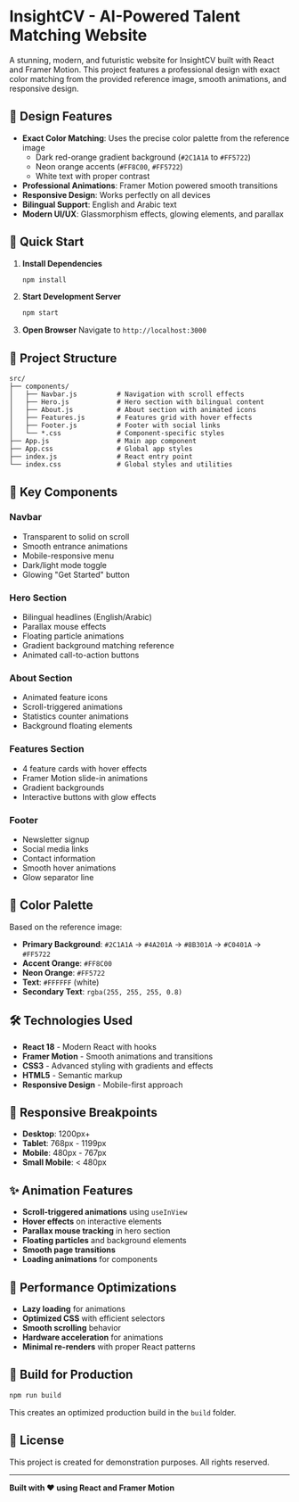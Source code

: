 # InsightCV - AI-Powered Talent Matching Website

A stunning, modern, and futuristic website for InsightCV built with React and Framer Motion. This project features a professional design with exact color matching from the provided reference image, smooth animations, and responsive design.

## 🎨 Design Features

- **Exact Color Matching**: Uses the precise color palette from the reference image
  - Dark red-orange gradient background (`#2C1A1A` to `#FF5722`)
  - Neon orange accents (`#FF8C00`, `#FF5722`)
  - White text with proper contrast
- **Professional Animations**: Framer Motion powered smooth transitions
- **Responsive Design**: Works perfectly on all devices
- **Bilingual Support**: English and Arabic text
- **Modern UI/UX**: Glassmorphism effects, glowing elements, and parallax

## 🚀 Quick Start

1. **Install Dependencies**
   ```bash
   npm install
   ```

2. **Start Development Server**
   ```bash
   npm start
   ```

3. **Open Browser**
   Navigate to `http://localhost:3000`

## 📁 Project Structure

```
src/
├── components/
│   ├── Navbar.js          # Navigation with scroll effects
│   ├── Hero.js            # Hero section with bilingual content
│   ├── About.js           # About section with animated icons
│   ├── Features.js        # Features grid with hover effects
│   ├── Footer.js          # Footer with social links
│   └── *.css              # Component-specific styles
├── App.js                 # Main app component
├── App.css                # Global app styles
├── index.js               # React entry point
└── index.css              # Global styles and utilities
```

## 🎯 Key Components

### Navbar
- Transparent to solid on scroll
- Smooth entrance animations
- Mobile-responsive menu
- Dark/light mode toggle
- Glowing "Get Started" button

### Hero Section
- Bilingual headlines (English/Arabic)
- Parallax mouse effects
- Floating particle animations
- Gradient background matching reference
- Animated call-to-action buttons

### About Section
- Animated feature icons
- Scroll-triggered animations
- Statistics counter animations
- Background floating elements

### Features Section
- 4 feature cards with hover effects
- Framer Motion slide-in animations
- Gradient backgrounds
- Interactive buttons with glow effects

### Footer
- Newsletter signup
- Social media links
- Contact information
- Smooth hover animations
- Glow separator line

## 🎨 Color Palette

Based on the reference image:
- **Primary Background**: `#2C1A1A` → `#4A201A` → `#8B301A` → `#C0401A` → `#FF5722`
- **Accent Orange**: `#FF8C00`
- **Neon Orange**: `#FF5722`
- **Text**: `#FFFFFF` (white)
- **Secondary Text**: `rgba(255, 255, 255, 0.8)`

## 🛠 Technologies Used

- **React 18** - Modern React with hooks
- **Framer Motion** - Smooth animations and transitions
- **CSS3** - Advanced styling with gradients and effects
- **HTML5** - Semantic markup
- **Responsive Design** - Mobile-first approach

## 📱 Responsive Breakpoints

- **Desktop**: 1200px+
- **Tablet**: 768px - 1199px
- **Mobile**: 480px - 767px
- **Small Mobile**: < 480px

## ✨ Animation Features

- **Scroll-triggered animations** using `useInView`
- **Hover effects** on interactive elements
- **Parallax mouse tracking** in hero section
- **Floating particles** and background elements
- **Smooth page transitions**
- **Loading animations** for components

## 🎯 Performance Optimizations

- **Lazy loading** for animations
- **Optimized CSS** with efficient selectors
- **Smooth scrolling** behavior
- **Hardware acceleration** for animations
- **Minimal re-renders** with proper React patterns

## 🚀 Build for Production

```bash
npm run build
```

This creates an optimized production build in the `build` folder.

## 📄 License

This project is created for demonstration purposes. All rights reserved.

---

**Built with ❤️ using React and Framer Motion**
